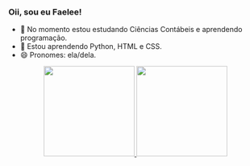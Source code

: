 ### Oii, sou eu Faelee!
- 🔭 No momento estou estudando Ciências Contábeis e aprendendo programação.
- 🌱 Estou aprendendo Python, HTML e CSS.
- 😄 Pronomes: ela/dela.

<div align="center">
  <a href="https://github.com/ItsMeFaelee">
  <img height="180em" src="https://github-readme-stats.vercel.app/api?username=ItsMeFaelee&show_icons=true&theme=dracula&include_all_commits=true&count_private=true"/>
  <img height="180em" src="https://github-readme-stats.vercel.app/api/top-langs/?username=ItsMeFaelee&layout=compact&langs_count=7&theme=dracula"/>
</div>
